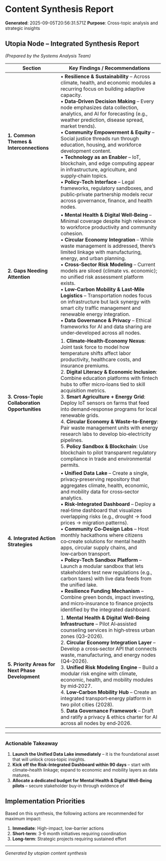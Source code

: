 # Content Synthesis Report

**Generated**: 2025-09-05T20:56:31.571Z
**Purpose**: Cross-topic analysis and strategic insights

## Utopia Node – Integrated Synthesis Report  
*(Prepared by the Systems Analysis Team)*  

| Section | Key Findings / Recommendations |
|--------|--------------------------------|
| **1. Common Themes & Interconnections** | • **Resilience & Sustainability** – Across climate, health, and economic modules a recurring focus on building adaptive capacity. <br>• **Data‑Driven Decision Making** – Every node emphasizes data collection, analytics, and AI for forecasting (e.g., weather prediction, disease spread, market trends). <br>• **Community Empowerment & Equity** – Social justice threads run through education, housing, and workforce development content. <br>• **Technology as an Enabler** – IoT, blockchain, and edge computing appear in infrastructure, agriculture, and supply‑chain topics. <br>• **Policy‑Tech Interface** – Legal frameworks, regulatory sandboxes, and public‑private partnership models recur across governance, finance, and health nodes. |
| **2. Gaps Needing Attention** | • **Mental Health & Digital Well‑Being** – Minimal coverage despite high relevance to workforce productivity and community cohesion. <br>• **Circular Economy Integration** – While waste management is addressed, there’s limited linkage with manufacturing, energy, and urban planning. <br>• **Cross‑Sector Risk Modeling** – Current models are siloed (climate vs. economic); no unified risk assessment platform exists. <br>• **Low‑Carbon Mobility & Last‑Mile Logistics** – Transportation nodes focus on infrastructure but lack synergy with smart city traffic management and renewable energy integration. <br>• **Data Governance & Privacy** – Ethical frameworks for AI and data sharing are under‑developed across all nodes. |
| **3. Cross‑Topic Collaboration Opportunities** | 1. **Climate‑Health‑Economy Nexus**: Joint task force to model how temperature shifts affect labor productivity, healthcare costs, and insurance premiums. <br>2. **Digital Literacy & Economic Inclusion**: Combine education platforms with fintech hubs to offer micro‑loans tied to skill acquisition metrics. <br>3. **Smart Agriculture + Energy Grid**: Deploy IoT sensors on farms that feed into demand‑response programs for local renewable grids. <br>4. **Circular Economy & Waste‑to‑Energy**: Pair waste management units with energy research labs to develop bio‑electricity pipelines. <br>5. **Policy Sandbox & Blockchain**: Use blockchain to pilot transparent regulatory compliance in trade and environmental permits. |
| **4. Integrated Action Strategies** | • **Unified Data Lake** – Create a single, privacy‑preserving repository that aggregates climate, health, economic, and mobility data for cross‑sector analytics. <br>• **Risk‑Integrated Dashboard** – Deploy a real‑time dashboard that visualizes overlapping risks (e.g., drought → food prices → migration patterns). <br>• **Community Co‑Design Labs** – Host monthly hackathons where citizens co‑create solutions for mental health apps, circular supply chains, and low‑carbon transport. <br>• **Policy‑Tech Sandbox Platform** – Launch a modular sandbox that lets stakeholders test new regulations (e.g., carbon taxes) with live data feeds from the unified lake. <br>• **Resilience Funding Mechanism** – Combine green bonds, impact investing, and micro‑insurance to finance projects identified by the integrated dashboard. |
| **5. Priority Areas for Next Phase Development** | 1. **Mental Health & Digital Well‑Being Infrastructure** – Pilot AI‑assisted counseling services in high‑stress urban zones (Q3–2026). <br>2. **Circular Economy Integration Layer** – Develop a cross‑sector API that connects waste, manufacturing, and energy nodes (Q4–2026). <br>3. **Unified Risk Modeling Engine** – Build a modular risk engine with climate, economic, health, and mobility modules by mid‑2027. <br>4. **Low‑Carbon Mobility Hub** – Create an integrated transport‑energy platform in two pilot cities (2028). <br>5. **Data Governance Framework** – Draft and ratify a privacy & ethics charter for AI across all nodes by end‑2026. |

---

### Actionable Takeaway

1. **Launch the Unified Data Lake immediately** – it is the foundational asset that will unlock cross‑topic insights.  
2. **Kick off the Risk‑Integrated Dashboard within 90 days** – start with climate–health linkage; expand to economic and mobility layers as data matures.  
3. **Allocate a dedicated budget for Mental Health & Digital Well‑Being pilots** – secure stakeholder buy‑in through evidence of

## Implementation Priorities
Based on this synthesis, the following actions are recommended for maximum impact:

1. **Immediate**: High-impact, low-barrier actions
2. **Short-term**: 3-6 month initiatives requiring coordination
3. **Long-term**: Strategic projects requiring sustained effort

---
*Generated by utopian content synthesis*
